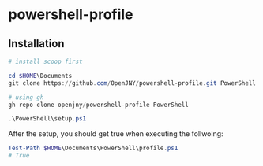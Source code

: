 # powershell-profile

## Installation

```powershell
# install scoop first

cd $HOME\Documents
git clone https://github.com/OpenJNY/powershell-profile.git PowerShell

# using gh
gh repo clone openjny/powershell-profile PowerShell

.\PowerShell\setup.ps1
```

After the setup, you should get true when executing the follwoing:  

```powershell
Test-Path $HOME\Documents\PowerShell\profile.ps1
# True
```
